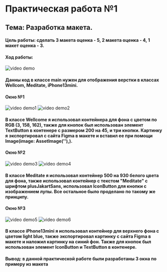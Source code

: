 # Практическая работа №1
## Тема: Разработка макета.

#### Цель работы: сделать 3 макета оценка - 5, 2 макета оценка - 4, 1 макет оценка - 3.

#### Ход работы:

<img src="main.png" alt="video demo"/>

#### Данны код в классе main нужен для отображения верстки в классах Wellcom, Meditate, iPhone13mini.

#### Окно №1

<img src="WelcomeCode.png" alt="video demo1"/>

<img src="Welcome.png" alt="video demo2"/>

#### В классе Wellcome я использовал контейнера для фона с цветом по RGB (3, 158, 162), также для кнопок был использован элемент TextButton в контенере с размером 200 на 45, и три кнопки. Картинку я экспортировал с сайта Figma в макете и вставил ее при помощи Image(image: AssetImage(''),).

#### Окно №2

<img src="MeditateCode.png" alt="video demo3"/>

<img src="Meditate.png" alt="video demo4"/>

#### В классе Meditate я использовал контейнер 500 на 930 белого цвета для фона, также использовал контейнер с текстом "Meditate" с шрифтом plusJakartSans, использовал IconButton для кнопки с изображением лупы. Все остальное было проделано по такому же принципу.

#### Окно №3

<img src="iPhone13miniCode.png" alt="video demo5"/>

<img src="iPhone13mini.png" alt="video demo6"/>

#### В классе iPhone13mini я использовал контейнер для верхнего фона с цветом light blue, также экспортировал картинку с сайта Figma в макете и наложил картинку на синий фон. Также для кнопок был использован элемент IconButton и TextButton в контенере.

#### Вывод: в данной практической работе были разработаны 3 окна по примеру из макета
